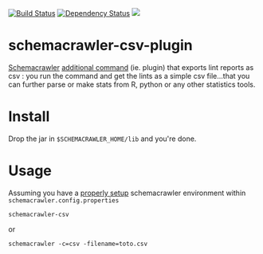 [![Build Status](https://travis-ci.org/adriens/schemacrawler-csv-plugin.svg?branch=master)](https://travis-ci.org/adriens/schemacrawler-csv-plugin) [![Dependency Status](https://www.versioneye.com/user/projects/596fe9a16725bd005f47fe8b/badge.svg?style=flat-square)](https://www.versioneye.com/user/projects/596fe9a16725bd005f47fe8b) [![](https://jitpack.io/v/adriens/schemacrawler-csv-plugin.svg)](https://jitpack.io/#adriens/schemacrawler-csv-plugin)



# schemacrawler-csv-plugin

[Schemacrawler](http://sualeh.github.io/SchemaCrawler/) [additional command](http://sualeh.github.io/SchemaCrawler/how-to.html) (ie. plugin) that exports lint reports as csv : you run the command and get the lints as a simple csv file...that you can further parse or make stats from R, python or any other statistics tools.

# Install

Drop the jar in ```$SCHEMACRAWLER_HOME/lib``` and you're done.


# Usage

Assuming you have a [properly setup](http://sualeh.github.io/SchemaCrawler/how-to.html) schemacrawler environment within ```schemacrawler.config.properties```

```
schemacrawler-csv
```

or

```
schemacrawler -c=csv -filename=toto.csv
```
